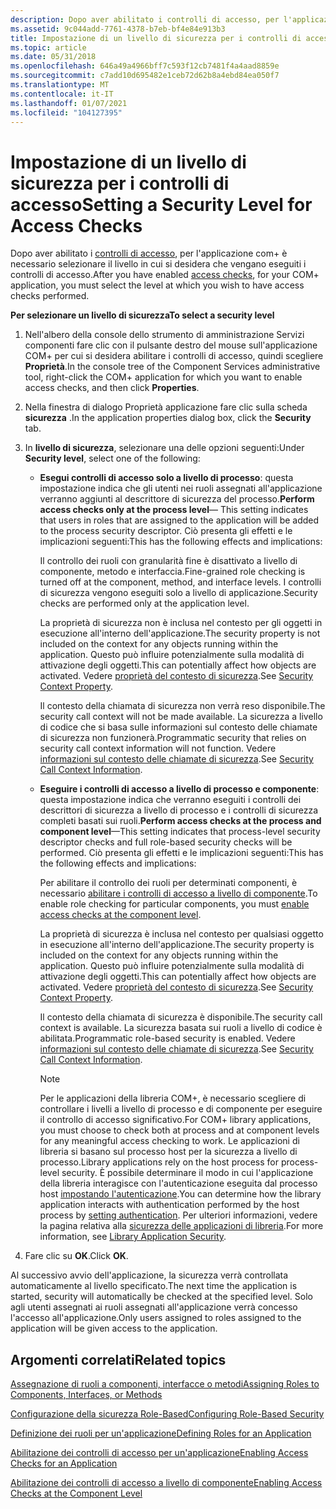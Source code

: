 ```yaml
---
description: Dopo aver abilitato i controlli di accesso, per l'applicazione COM+ è necessario selezionare il livello in cui si desidera che vengano eseguiti i controlli di accesso.
ms.assetid: 9c044add-7761-4378-b7eb-bf4e84e913b3
title: Impostazione di un livello di sicurezza per i controlli di accesso
ms.topic: article
ms.date: 05/31/2018
ms.openlocfilehash: 646a49a4966bff7c593f12cb7481f4a4aad8859e
ms.sourcegitcommit: c7add10d695482e1ceb72d62b8a4ebd84ea050f7
ms.translationtype: MT
ms.contentlocale: it-IT
ms.lasthandoff: 01/07/2021
ms.locfileid: "104127395"
---
```

# <a name="setting-a-security-level-for-access-checks"></a><span data-ttu-id="cbad0-103">Impostazione di un livello di sicurezza per i controlli di accesso</span><span class="sxs-lookup"><span data-stu-id="cbad0-103">Setting a Security Level for Access Checks</span></span>

<span data-ttu-id="cbad0-104">Dopo aver abilitato i [controlli di accesso](enabling-access-checks-for-an-application.md), per l'applicazione com+ è necessario selezionare il livello in cui si desidera che vengano eseguiti i controlli di accesso.</span><span class="sxs-lookup"><span data-stu-id="cbad0-104">After you have enabled [access checks](enabling-access-checks-for-an-application.md), for your COM+ application, you must select the level at which you wish to have access checks performed.</span></span>

<span data-ttu-id="cbad0-105">**Per selezionare un livello di sicurezza**</span><span class="sxs-lookup"><span data-stu-id="cbad0-105">**To select a security level**</span></span>

1.  <span data-ttu-id="cbad0-106">Nell'albero della console dello strumento di amministrazione Servizi componenti fare clic con il pulsante destro del mouse sull'applicazione COM+ per cui si desidera abilitare i controlli di accesso, quindi scegliere **Proprietà**.</span><span class="sxs-lookup"><span data-stu-id="cbad0-106">In the console tree of the Component Services administrative tool, right-click the COM+ application for which you want to enable access checks, and then click **Properties**.</span></span>

2.  <span data-ttu-id="cbad0-107">Nella finestra di dialogo Proprietà applicazione fare clic sulla scheda **sicurezza** .</span><span class="sxs-lookup"><span data-stu-id="cbad0-107">In the application properties dialog box, click the **Security** tab.</span></span>

3.  <span data-ttu-id="cbad0-108">In **livello di sicurezza**, selezionare una delle opzioni seguenti:</span><span class="sxs-lookup"><span data-stu-id="cbad0-108">Under **Security level**, select one of the following:</span></span>

    -   <span data-ttu-id="cbad0-109">**Esegui controlli di accesso solo a livello di processo**: questa impostazione indica che gli utenti nei ruoli assegnati all'applicazione verranno aggiunti al descrittore di sicurezza del processo.</span><span class="sxs-lookup"><span data-stu-id="cbad0-109">**Perform access checks only at the process level**— This setting indicates that users in roles that are assigned to the application will be added to the process security descriptor.</span></span> <span data-ttu-id="cbad0-110">Ciò presenta gli effetti e le implicazioni seguenti:</span><span class="sxs-lookup"><span data-stu-id="cbad0-110">This has the following effects and implications:</span></span>

        <span data-ttu-id="cbad0-111">Il controllo dei ruoli con granularità fine è disattivato a livello di componente, metodo e interfaccia.</span><span class="sxs-lookup"><span data-stu-id="cbad0-111">Fine-grained role checking is turned off at the component, method, and interface levels.</span></span> <span data-ttu-id="cbad0-112">I controlli di sicurezza vengono eseguiti solo a livello di applicazione.</span><span class="sxs-lookup"><span data-stu-id="cbad0-112">Security checks are performed only at the application level.</span></span>

        <span data-ttu-id="cbad0-113">La proprietà di sicurezza non è inclusa nel contesto per gli oggetti in esecuzione all'interno dell'applicazione.</span><span class="sxs-lookup"><span data-stu-id="cbad0-113">The security property is not included on the context for any objects running within the application.</span></span> <span data-ttu-id="cbad0-114">Questo può influire potenzialmente sulla modalità di attivazione degli oggetti.</span><span class="sxs-lookup"><span data-stu-id="cbad0-114">This can potentially affect how objects are activated.</span></span> <span data-ttu-id="cbad0-115">Vedere [proprietà del contesto di sicurezza](security-context-property.md).</span><span class="sxs-lookup"><span data-stu-id="cbad0-115">See [Security Context Property](security-context-property.md).</span></span>

        <span data-ttu-id="cbad0-116">Il contesto della chiamata di sicurezza non verrà reso disponibile.</span><span class="sxs-lookup"><span data-stu-id="cbad0-116">The security call context will not be made available.</span></span> <span data-ttu-id="cbad0-117">La sicurezza a livello di codice che si basa sulle informazioni sul contesto delle chiamate di sicurezza non funzionerà.</span><span class="sxs-lookup"><span data-stu-id="cbad0-117">Programmatic security that relies on security call context information will not function.</span></span> <span data-ttu-id="cbad0-118">Vedere [informazioni sul contesto delle chiamate di sicurezza](security-call-context-information.md).</span><span class="sxs-lookup"><span data-stu-id="cbad0-118">See [Security Call Context Information](security-call-context-information.md).</span></span>

    -   <span data-ttu-id="cbad0-119">**Eseguire i controlli di accesso a livello di processo e componente**: questa impostazione indica che verranno eseguiti i controlli dei descrittori di sicurezza a livello di processo e i controlli di sicurezza completi basati sui ruoli.</span><span class="sxs-lookup"><span data-stu-id="cbad0-119">**Perform access checks at the process and component level**—This setting indicates that process-level security descriptor checks and full role-based security checks will be performed.</span></span> <span data-ttu-id="cbad0-120">Ciò presenta gli effetti e le implicazioni seguenti:</span><span class="sxs-lookup"><span data-stu-id="cbad0-120">This has the following effects and implications:</span></span>

        <span data-ttu-id="cbad0-121">Per abilitare il controllo dei ruoli per determinati componenti, è necessario [abilitare i controlli di accesso a livello di componente](enabling-access-checks-at-the-component-level.md).</span><span class="sxs-lookup"><span data-stu-id="cbad0-121">To enable role checking for particular components, you must [enable access checks at the component level](enabling-access-checks-at-the-component-level.md).</span></span>

        <span data-ttu-id="cbad0-122">La proprietà di sicurezza è inclusa nel contesto per qualsiasi oggetto in esecuzione all'interno dell'applicazione.</span><span class="sxs-lookup"><span data-stu-id="cbad0-122">The security property is included on the context for any objects running within the application.</span></span> <span data-ttu-id="cbad0-123">Questo può influire potenzialmente sulla modalità di attivazione degli oggetti.</span><span class="sxs-lookup"><span data-stu-id="cbad0-123">This can potentially affect how objects are activated.</span></span> <span data-ttu-id="cbad0-124">Vedere [proprietà del contesto di sicurezza](security-context-property.md).</span><span class="sxs-lookup"><span data-stu-id="cbad0-124">See [Security Context Property](security-context-property.md).</span></span>

        <span data-ttu-id="cbad0-125">Il contesto della chiamata di sicurezza è disponibile.</span><span class="sxs-lookup"><span data-stu-id="cbad0-125">The security call context is available.</span></span> <span data-ttu-id="cbad0-126">La sicurezza basata sui ruoli a livello di codice è abilitata.</span><span class="sxs-lookup"><span data-stu-id="cbad0-126">Programmatic role-based security is enabled.</span></span> <span data-ttu-id="cbad0-127">Vedere [informazioni sul contesto delle chiamate di sicurezza](security-call-context-information.md).</span><span class="sxs-lookup"><span data-stu-id="cbad0-127">See [Security Call Context Information](security-call-context-information.md).</span></span>

        > [!Note]  
        > <span data-ttu-id="cbad0-128">Per le applicazioni della libreria COM+, è necessario scegliere di controllare i livelli a livello di processo e di componente per eseguire il controllo di accesso significativo.</span><span class="sxs-lookup"><span data-stu-id="cbad0-128">For COM+ library applications, you must choose to check both at process and at component levels for any meaningful access checking to work.</span></span> <span data-ttu-id="cbad0-129">Le applicazioni di libreria si basano sul processo host per la sicurezza a livello di processo.</span><span class="sxs-lookup"><span data-stu-id="cbad0-129">Library applications rely on the host process for process-level security.</span></span> <span data-ttu-id="cbad0-130">È possibile determinare il modo in cui l'applicazione della libreria interagisce con l'autenticazione eseguita dal processo host [impostando l'autenticazione](enabling-authentication-for-a-library-application.md).</span><span class="sxs-lookup"><span data-stu-id="cbad0-130">You can determine how the library application interacts with authentication performed by the host process by [setting authentication](enabling-authentication-for-a-library-application.md).</span></span> <span data-ttu-id="cbad0-131">Per ulteriori informazioni, vedere la pagina relativa alla [sicurezza delle applicazioni di libreria](library-application-security.md).</span><span class="sxs-lookup"><span data-stu-id="cbad0-131">For more information, see [Library Application Security](library-application-security.md).</span></span>

         

4.  <span data-ttu-id="cbad0-132">Fare clic su **OK**.</span><span class="sxs-lookup"><span data-stu-id="cbad0-132">Click **OK**.</span></span>

<span data-ttu-id="cbad0-133">Al successivo avvio dell'applicazione, la sicurezza verrà controllata automaticamente al livello specificato.</span><span class="sxs-lookup"><span data-stu-id="cbad0-133">The next time the application is started, security will automatically be checked at the specified level.</span></span> <span data-ttu-id="cbad0-134">Solo agli utenti assegnati ai ruoli assegnati all'applicazione verrà concesso l'accesso all'applicazione.</span><span class="sxs-lookup"><span data-stu-id="cbad0-134">Only users assigned to roles assigned to the application will be given access to the application.</span></span>

## <a name="related-topics"></a><span data-ttu-id="cbad0-135">Argomenti correlati</span><span class="sxs-lookup"><span data-stu-id="cbad0-135">Related topics</span></span>

<dl> <dt>

[<span data-ttu-id="cbad0-136">Assegnazione di ruoli a componenti, interfacce o metodi</span><span class="sxs-lookup"><span data-stu-id="cbad0-136">Assigning Roles to Components, Interfaces, or Methods</span></span>](assigning-roles-to-components--interfaces--or-methods.md)
</dt> <dt>

[<span data-ttu-id="cbad0-137">Configurazione della sicurezza Role-Based</span><span class="sxs-lookup"><span data-stu-id="cbad0-137">Configuring Role-Based Security</span></span>](configuring-role-based-security.md)
</dt> <dt>

[<span data-ttu-id="cbad0-138">Definizione dei ruoli per un'applicazione</span><span class="sxs-lookup"><span data-stu-id="cbad0-138">Defining Roles for an Application</span></span>](defining-roles-for-an-application.md)
</dt> <dt>

[<span data-ttu-id="cbad0-139">Abilitazione dei controlli di accesso per un'applicazione</span><span class="sxs-lookup"><span data-stu-id="cbad0-139">Enabling Access Checks for an Application</span></span>](enabling-access-checks-for-an-application.md)
</dt> <dt>

[<span data-ttu-id="cbad0-140">Abilitazione dei controlli di accesso a livello di componente</span><span class="sxs-lookup"><span data-stu-id="cbad0-140">Enabling Access Checks at the Component Level</span></span>](enabling-access-checks-at-the-component-level.md)
</dt> </dl>

 

 



